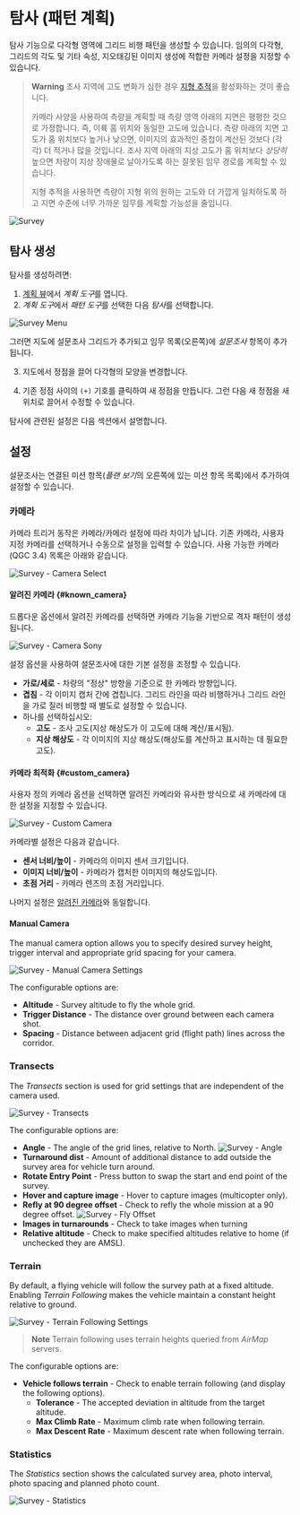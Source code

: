 # 탐사 (패턴 계획)

탐사 기능으로 다각형 영역에 그리드 비행 패턴을 생성할 수 있습니다. 임의의 다각형, 그리드의 각도 및 기타 속성, 지오태깅된 이미지 생성에 적합한 카메라 설정을 지정할 수 있습니다.

> **Warning** 조사 지역에 고도 변화가 심한 경우 [지형 추적](#terrain)을 활성화하는 것이 좋습니다.
> 
> 카메라 사양을 사용하여 측량을 계획할 때 측량 영역 아래의 지면은 평평한 것으로 가정합니다. 즉, 이륙 홈 위치와 동일한 고도에 있습니다. 측량 아래의 지면 고도가 홈 위치보다 높거나 낮으면, 이미지의 효과적인 중첩이 계산된 것보다 (각각) 더 적거나 많을 것입니다. 조사 지역 아래의 지상 고도가 홈 위치보다 *상당히* 높으면 차량이 지상 장애물로 날아가도록 하는 잘못된 임무 경로를 계획할 수 있습니다.
> 
> 지형 추적을 사용하면 측량이 지형 위의 원하는 고도와 더 가깝게 일치하도록 하고 지면 수준에 너무 가까운 임무를 계획할 가능성을 줄입니다.

![Survey](../../assets/plan/survey/survey.jpg)

## 탐사 생성

탐사를 생성하려면:

1. [계획 뷰](../PlanView/PlanView.md)에서 *계획 도구*를 엽니다.
2. *계획 도구*에서 *패턴 도구*를 선택한 다음 *탐사*를 선택합니다.
  
  ![Survey Menu](../../assets/plan/survey/survey_menu.jpg)
  
  그러면 지도에 설문조사 그리드가 추가되고 임무 목록(오른쪽)에 *설문조사* 항목이 추가됩니다.

3. 지도에서 정점을 끌어 다각형의 모양을 변경합니다.

4. 기존 정점 사이의 `(+)` 기호를 클릭하여 새 정점을 만듭니다. 그런 다음 새 정점을 새 위치로 끌어서 수정할 수 있습니다.

탐사에 관련된 설정은 다음 섹션에서 설명합니다.

## 설정

설문조사는 연결된 미션 항목(*플랜 보기*의 오른쪽에 있는 미션 항목 목록)에서 추가하여 설정할 수 있습니다.

### 카메라

카메라 트리거 동작은 카메라/카메라 설정에 따라 차이가 납니다. 기존 카메라, 사용자 지정 카메라를 선택하거나 수동으로 설정을 입력할 수 있습니다. 사용 가능한 카메라(QGC 3.4) 목록은 아래와 같습니다.

![Survey - Camera Select](../../assets/plan/survey/survey_camera_select.jpg)

#### 알려진 카메라 {#known_camera}

드롭다운 옵션에서 알려진 카메라를 선택하면 카메라 기능을 기반으로 격자 패턴이 생성됩니다.

![Survey - Camera Sony](../../assets/plan/survey/survey_camera_sony.jpg)

설정 옵션을 사용하여 설문조사에 대한 기본 설정을 조정할 수 있습니다.

- **가로/세로** - 차량의 "정상" 방향을 기준으로 한 카메라 방향입니다.
- **겹침** - 각 이미지 캡처 간에 겹칩니다. 그리드 라인을 따라 비행하거나 그리드 라인을 가로 질러 비행할 때 별도로 설정할 수 있습니다.
- 하나를 선택하십시오: 
  - **고도** - 조사 고도(지상 해상도가 이 고도에 대해 계산/표시됨).
  - **지상 해상도** - 각 이미지의 지상 해상도(해상도를 계산하고 표시하는 데 필요한 고도).

#### 카메라 최적화 {#custom_camera}

사용자 정의 카메라 옵션을 선택하면 알려진 카메라와 유사한 방식으로 새 카메라에 대한 설정을 지정할 수 있습니다.

![Survey - Custom Camera](../../assets/plan/survey/survey_camera_custom.jpg)

카메라별 설정은 다음과 같습니다.

- **센서 너비/높이** - 카메라의 이미지 센서 크기입니다.
- **이미지 너비/높이** - 카메라가 캡처한 이미지의 해상도입니다.
- **초점 거리** - 카메라 렌즈의 초점 거리입니다.

나머지 설정은 [알려진 카메라](#known_camera)와 동일합니다.

#### Manual Camera

The manual camera option allows you to specify desired survey height, trigger interval and appropriate grid spacing for your camera.

![Survey - Manual Camera Settings](../../assets/plan/survey/survey_camera_manual.jpg)

The configurable options are:

- **Altitude** - Survey altitude to fly the whole grid.
- **Trigger Distance** - The distance over ground between each camera shot.
- **Spacing** - Distance between adjacent grid (flight path) lines across the corridor.

### Transects

The *Transects* section is used for grid settings that are independent of the camera used.

![Survey - Transects](../../assets/plan/survey/survey_transects.jpg)

The configurable options are:

- **Angle** - The angle of the grid lines, relative to North. ![Survey - Angle](../../assets/plan/survey/survey_transects_angle.jpg)
- **Turnaround dist** - Amount of additional distance to add outside the survey area for vehicle turn around.
- **Rotate Entry Point** - Press button to swap the start and end point of the survey.
- **Hover and capture image** - Hover to capture images (multicopter only).
- **Refly at 90 degree offset** - Check to refly the whole mission at a 90 degree offset. ![Survey - Fly Offset](../../assets/plan/survey/survey_transects_offset.jpg)
- **Images in turnarounds** - Check to take images when turning
- **Relative altitude** - Check to make specified altitudes relative to home (if unchecked they are AMSL).

### Terrain

By default, a flying vehicle will follow the survey path at a fixed altitude. Enabling *Terrain Following* makes the vehicle maintain a constant height relative to ground.

![Survey - Terrain Following Settings](../../assets/plan/survey/survey_terrain.jpg)

> **Note** Terrain following uses terrain heights queried from *AirMap* servers.

The configurable options are:

- **Vehicle follows terrain** - Check to enable terrain following (and display the following options). 
  - **Tolerance** - The accepted deviation in altitude from the target altitude.
  - **Max Climb Rate** - Maximum climb rate when following terrain.
  - **Max Descent Rate** - Maximum descent rate when following terrain.

### Statistics

The *Statistics* section shows the calculated survey area, photo interval, photo spacing and planned photo count.

![Survey - Statistics](../../assets/plan/survey/survey_statistics.jpg)